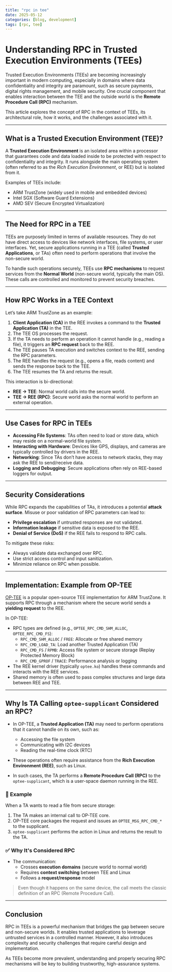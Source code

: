 ```yaml
---
title: "rpc in tee"
date: 2025-05-12
categories: [blog, development]
tags: [rpc, tee]
---
```


# Understanding RPC in Trusted Execution Environments (TEEs)

Trusted Execution Environments (TEEs) are becoming increasingly important in modern computing, especially in domains where data confidentiality and integrity are paramount, such as secure payments, digital rights management, and mobile security. One crucial component that enables interaction between the TEE and the outside world is the **Remote Procedure Call (RPC)** mechanism.

This article explores the concept of RPC in the context of TEEs, its architectural role, how it works, and the challenges associated with it.

---

## What is a Trusted Execution Environment (TEE)?

A **Trusted Execution Environment** is an isolated area within a processor that guarantees code and data loaded inside to be protected with respect to confidentiality and integrity. It runs alongside the main operating system (often referred to as the *Rich Execution Environment*, or REE) but is isolated from it.

Examples of TEEs include:

- ARM TrustZone (widely used in mobile and embedded devices)
- Intel SGX (Software Guard Extensions)
- AMD SEV (Secure Encrypted Virtualization)

---

## The Need for RPC in a TEE

TEEs are purposely limited in terms of available resources. They do not have direct access to devices like network interfaces, file systems, or user interfaces. Yet, secure applications running in a TEE (called **Trusted Applications**, or TAs) often need to perform operations that involve the non-secure world.

To handle such operations securely, TEEs use **RPC mechanisms** to request services from the **Normal World** (non-secure world, typically the main OS). These calls are controlled and monitored to prevent security breaches.

---

## How RPC Works in a TEE Context

Let’s take ARM TrustZone as an example:

1. **Client Application (CA)** in the REE invokes a command to the **Trusted Application (TA)** in the TEE.
2. The TEE OS processes the request.
3. If the TA needs to perform an operation it cannot handle (e.g., reading a file), it triggers an **RPC request** back to the REE.
4. The TEE pauses TA execution and switches context to the REE, sending the RPC parameters.
5. The REE handles the request (e.g., opens a file, reads content) and sends the response back to the TEE.
6. The TEE resumes the TA and returns the result.

This interaction is bi-directional:

- **REE → TEE**: Normal world calls into the secure world.
- **TEE → REE (RPC)**: Secure world asks the normal world to perform an external operation.

---

## Use Cases for RPC in TEEs

- **Accessing File Systems**: TAs often need to load or store data, which may reside on a normal-world file system.
- **Interacting with Hardware**: Devices like GPS, displays, and cameras are typically controlled by drivers in the REE.
- **Networking**: Since TAs don’t have access to network stacks, they may ask the REE to send/receive data.
- **Logging and Debugging**: Secure applications often rely on REE-based loggers for output.

---

## Security Considerations

While RPC expands the capabilities of TAs, it introduces a potential **attack surface**. Misuse or poor validation of RPC parameters can lead to:

- **Privilege escalation** if untrusted responses are not validated.
- **Information leakage** if sensitive data is exposed to the REE.
- **Denial of Service (DoS)** if the REE fails to respond to RPC calls.

To mitigate these risks:

- Always validate data exchanged over RPC.
- Use strict access control and input sanitization.
- Minimize reliance on RPC when possible.

---

## Implementation: Example from OP-TEE

[OP-TEE](https://www.op-tee.org/) is a popular open-source TEE implementation for ARM TrustZone. It supports RPC through a mechanism where the secure world sends a **yielding request** to the REE.

In OP-TEE:

- RPC types are defined (e.g., `OPTEE_RPC_CMD_SHM_ALLOC`, `OPTEE_RPC_CMD_FS`):
  - `RPC_CMD_SHM_ALLOC` / `FREE`: Allocate or free shared memory
  - `RPC_CMD_LOAD_TA`: Load another Trusted Application (TA)
  - `RPC_CMD_FS` / `RPMB`: Access file system or secure storage (Replay Protected Memory Block)
  - `RPC_CMD_GPROF` / `TRACE`: Performance analysis or logging
- The REE kernel driver (typically `optee.ko`) handles these commands and interacts with the REE services.
- Shared memory is often used to pass complex structures and large data between REE and TEE.

---

## Why Is TA Calling `optee-supplicant` Considered an RPC?

- In OP-TEE, a **Trusted Application (TA)** may need to perform operations that it cannot handle on its own, such as:
  - Accessing the file system
  - Communicating with I2C devices
  - Reading the real-time clock (RTC)

- These operations often require assistance from the **Rich Execution Environment (REE)**, such as Linux.

- In such cases, the TA performs a **Remote Procedure Call (RPC)** to the `optee-supplicant`, which is a user-space daemon running in the REE.

### 🔧 Example

When a TA wants to read a file from secure storage:

1. The TA makes an internal call to OP-TEE core.
2. OP-TEE core packages the request and issues an `OPTEE_MSG_RPC_CMD_*` to the supplicant.
3. `optee-supplicant` performs the action in Linux and returns the result to the TA.

### ✅ Why It's Considered RPC

- The communication:
  - Crosses **execution domains** (secure world to normal world)
  - Requires **context switching** between TEE and Linux
  - Follows a **request/response** model

> Even though it happens on the same device, the call meets the classic definition of an RPC (Remote Procedure Call).

---

## Conclusion

RPC in TEEs is a powerful mechanism that bridges the gap between secure and non-secure worlds. It enables trusted applications to leverage untrusted services in a controlled manner. However, it also introduces complexity and security challenges that require careful design and implementation.

As TEEs become more prevalent, understanding and properly securing RPC mechanisms will be key to building trustworthy, high-assurance systems.

